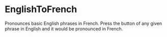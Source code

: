 # EnglishToFrench
Pronounces basic English phrases in French.
Press the button of any given phrase in English and it would be pronounced in French.
